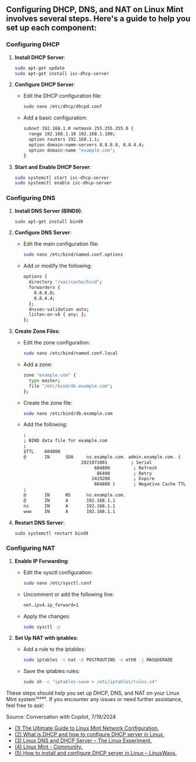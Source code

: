 ## Configuring DHCP, DNS, and NAT on Linux Mint involves several steps. Here's a guide to help you set up each component:

### Configuring DHCP

1. **Install DHCP Server**:
   ```bash
   sudo apt-get update
   sudo apt-get install isc-dhcp-server
   ```

2. **Configure DHCP Server**:
   - Edit the DHCP configuration file:
     ```bash
     sudo nano /etc/dhcp/dhcpd.conf
     ```
   - Add a basic configuration:
     ```bash
     subnet 192.168.1.0 netmask 255.255.255.0 {
       range 192.168.1.10 192.168.1.100;
       option routers 192.168.1.1;
       option domain-name-servers 8.8.8.8, 8.8.4.4;
       option domain-name "example.com";
     }
     ```

3. **Start and Enable DHCP Server**:
   ```bash
   sudo systemctl start isc-dhcp-server
   sudo systemctl enable isc-dhcp-server
   ```

### Configuring DNS

1. **Install DNS Server (BIND9)**:
   ```bash
   sudo apt-get install bind9
   ```

2. **Configure DNS Server**:
   - Edit the main configuration file:
     ```bash
     sudo nano /etc/bind/named.conf.options
     ```
   - Add or modify the following:
     ```bash
     options {
       directory "/var/cache/bind";
       forwarders {
         8.8.8.8;
         8.8.4.4;
       };
       dnssec-validation auto;
       listen-on-v6 { any; };
     };
     ```

3. **Create Zone Files**:
   - Edit the zone configuration:
     ```bash
     sudo nano /etc/bind/named.conf.local
     ```
   - Add a zone:
     ```bash
     zone "example.com" {
       type master;
       file "/etc/bind/db.example.com";
     };
     ```
   - Create the zone file:
     ```bash
     sudo nano /etc/bind/db.example.com
     ```
   - Add the following:
     ```bash
     ;
     ; BIND data file for example.com
     ;
     $TTL    604800
     @       IN      SOA     ns.example.com. admin.example.com. (
                           2021071001         ; Serial
                                604800         ; Refresh
                                 86400         ; Retry
                               2419200         ; Expire
                                604800 )       ; Negative Cache TTL
     ;
     @       IN      NS      ns.example.com.
     @       IN      A       192.168.1.1
     ns      IN      A       192.168.1.1
     www     IN      A       192.168.1.1
     ```

4. **Restart DNS Server**:
   ```bash
   sudo systemctl restart bind9
   ```

### Configuring NAT

1. **Enable IP Forwarding**:
   - Edit the sysctl configuration:
     ```bash
     sudo nano /etc/sysctl.conf
     ```
   - Uncomment or add the following line:
     ```bash
     net.ipv4.ip_forward=1
     ```
   - Apply the changes:
     ```bash
     sudo sysctl -p
     ```

2. **Set Up NAT with iptables**:
   - Add a rule to the iptables:
     ```bash
     sudo iptables -t nat -A POSTROUTING -o eth0 -j MASQUERADE
     ```
   - Save the iptables rules:
     ```bash
     sudo sh -c "iptables-save > /etc/iptables/rules.v4"
     ```

These steps should help you set up DHCP, DNS, and NAT on your Linux Mint system¹²³⁴⁵. If you encounter any issues or need further assistance, feel free to ask!

Source: Conversation with Copilot, 7/19/2024
- [(1) The Ultimate Guide to Linux Mint Network Configuration.](https://www.fosslinux.com/105545/the-ultimate-guide-to-linux-mint-network-configuration.htm.)
- [(2) What is DHCP and how to configure DHCP server in Linux.](https://linuxconfig.org/what-is-dhcp-and-how-to-configure-dhcp-server-in-linux.)
- [(3) Linux DNS and DHCP Server – The Linux Experiment.](https://thelinuxexperiment.com/linux-dns-and-dhcp-server/.)
- [(4) Linux Mint - Community.](https://community.linuxmint.com/tutorial/view/1320.)
- [(5) How to install and configure DHCP server in Linux – LinuxWays.](https://linuxways.net/ubuntu/how-to-configure-dhcp-in-linux/.)
